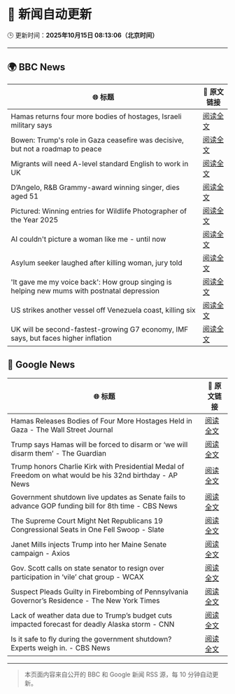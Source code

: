 # 🧠 新闻自动更新

🕒 更新时间：**2025年10月15日 08:13:06（北京时间）**

---

## 🌍 BBC News

| 🌐 标题 | 🔗 原文链接 |
|--------|-------------|
| Hamas returns four more bodies of hostages, Israeli military says | [阅读全文](https://www.bbc.com/news/articles/ced60125zyqo?at_medium=RSS&at_campaign=rss) |
| Bowen: Trump's role in Gaza ceasefire was decisive, but not a roadmap to peace | [阅读全文](https://www.bbc.com/news/articles/ce86118q6ego?at_medium=RSS&at_campaign=rss) |
| Migrants will need A-level standard English to work in UK | [阅读全文](https://www.bbc.com/news/articles/c8679q0pe57o?at_medium=RSS&at_campaign=rss) |
| D’Angelo, R&B Grammy-award winning singer, dies aged 51 | [阅读全文](https://www.bbc.com/news/articles/cwynv40ly4vo?at_medium=RSS&at_campaign=rss) |
| Pictured: Winning entries for Wildlife Photographer of the Year 2025 | [阅读全文](https://www.bbc.com/news/articles/cx253vrd931o?at_medium=RSS&at_campaign=rss) |
| AI couldn't picture a woman like me - until now | [阅读全文](https://www.bbc.com/news/articles/cj07ley3jnpo?at_medium=RSS&at_campaign=rss) |
| Asylum seeker laughed after killing woman, jury told | [阅读全文](https://www.bbc.com/news/articles/cwy902djzv2o?at_medium=RSS&at_campaign=rss) |
| 'It gave me my voice back': How group singing is helping new mums with postnatal depression | [阅读全文](https://www.bbc.com/news/articles/c93127z99yxo?at_medium=RSS&at_campaign=rss) |
| US strikes another vessel off Venezuela coast, killing six | [阅读全文](https://www.bbc.com/news/articles/cg51625lmmgo?at_medium=RSS&at_campaign=rss) |
| UK will be second-fastest-growing G7 economy, IMF says, but faces higher inflation | [阅读全文](https://www.bbc.com/news/articles/cn092p27xn0o?at_medium=RSS&at_campaign=rss) |

## 📰 Google News

| 🌐 标题 | 🔗 原文链接 |
|--------|-------------|
| Hamas Releases Bodies of Four More Hostages Held in Gaza - The Wall Street Journal | [阅读全文](https://news.google.com/rss/articles/CBMipAFBVV95cUxNVS02MUZMc2daS1RsakYxSkdSemZ1OUdRUVlNT0JiX2p3UXZybG9sQXc1MzF2RGhrOWtnRjRGazdTTXQyWjNHeWtpa3diWDZJeXY5Uk9xMXhvVW1XYkJKQWY0MUduM2VfbUp0RDFVLTZEQTJFTmNPSkJ6NHpEQkFHNXI5S2tiMGgzeG1YaGVyOTZnNHRld1g3Z2gyMjl0OU5Ea2V1TQ?oc=5) |
| Trump says Hamas will be forced to disarm or ‘we will disarm them’ - The Guardian | [阅读全文](https://news.google.com/rss/articles/CBMisgFBVV95cUxNaHl2UnhjQ2oxVFY0RjhPRkZaNFdMMGZBN015S0N0b0ZyOWxhNlVKLUNsX2lzbm5FakJTSmpmaFhud2FuMG5PTGo1a3NwN3IxRldJN2M3N0lxS3F3b1ZaT2pWS1FuWl9Ba0U1SDlzdl9BSFIzNlZFNWxlOUg4MTVxV21NbGU0VENYX3dueVBsd3g3Uk40eHJaczA0SU5vMXJnSEtlUFlXYTB1RjVERkhlMmdn?oc=5) |
| Trump honors Charlie Kirk with Presidential Medal of Freedom on what would be his 32nd birthday - AP News | [阅读全文](https://news.google.com/rss/articles/CBMipAFBVV95cUxPYjZVUi0xcld1ZUtQMWFYcjNKT0JLWExwSTJoV1hMTG02MlVMVXh4ZTYydTE2U01Kel9wOG5MWWt6NUNlX3pPbnJXUk51MjdCTWtKVndBak94aXY0SFNONm9QNHd1Zi1EOGNpeEUtRVZkVDRwa0hrSHpmbFdSTm1GSU1wN0lKTXk0Z18tMmNOc29MMVplNWVOMHl3VGJhTlhWZUJHWA?oc=5) |
| Government shutdown live updates as Senate fails to advance GOP funding bill for 8th time - CBS News | [阅读全文](https://news.google.com/rss/articles/CBMiigFBVV95cUxOdFhTbV9NNy1uRmZQNmoxVGtZLWVTX2VYcng4bXhXSGtINU1qVTdOVEwwWVlhZHhnRlBROWd3TkVOR0pUcEtwMEhIUWI1YjA2Q0JJRGxJVHQ0Um9aVjBxeEV4NHZnc3VWRWtkS3B3cm56dmVBX2wzYU5tWHUtemdRbXhKUTFJTnRDRUE?oc=5) |
| The Supreme Court Might Net Republicans 19 Congressional Seats in One Fell Swoop - Slate | [阅读全文](https://news.google.com/rss/articles/CBMiqwFBVV95cUxOaE8zalQyLUk5WE5fZGs4T2xGUVJMaWgyVm52SzdZVm96ZUdkNmRFUDhyVDltQVFUekJUSGlwMmZJd3ZTLVByakY0TjVkZzRkT29SSl9JMnJybkRHUUtlTVZQM3IzQXBlRU9KYVozMUs0ampFbjN6U0pOeHdSZVN6Zl80eHlZSnVUcExsS2Z2eVBxT2FUN3NPbTlMUTV2b2Y2RmVhMHZHRkQ4blk?oc=5) |
| Janet Mills injects Trump into her Maine Senate campaign - Axios | [阅读全文](https://news.google.com/rss/articles/CBMicEFVX3lxTFAzS0pnSVQ4MEI0dWxaQTZkbXh2N04xeEZwTmRySnJPbnF5eV92TGV2TGNDdmJoN1p1M0paQ0FUNWp1NUdITHpGMjRqeVBUT2pwZVJDSjlXR0tzZkR0OXhveVdjRlhsYWVQTDJSdXItdjA?oc=5) |
| Gov. Scott calls on state senator to resign over participation in ‘vile’ chat group - WCAX | [阅读全文](https://news.google.com/rss/articles/CBMipwFBVV95cUxQeXNRT2JWVkhqVzFJZ0VPdmViSGNpSzI5NTQwdUo4Qk5UVFNFNVR3S1NjelVndGFFd3AyVzEyVE1DTXhHOXZDR1R0aGxNSEZWUGd0aFVEeFZadGtHWWp1UFhtZzU5b196Q1EtZ0lUMjU5WU5GS21fN3o3Z2I1MksycUFNN2ZRbTZsMk44QVFvRUpyVnlLNUloU2lRRkJWVy1CUG1LZ0Jfbw?oc=5) |
| Suspect Pleads Guilty in Firebombing of Pennsylvania Governor’s Residence - The New York Times | [阅读全文](https://news.google.com/rss/articles/CBMijAFBVV95cUxNY2l6cXB6Vk93WF9oMzZHVXpVOXBhampZaHFfTVFmMGRRdnFZNXFkNXZURGhDcXJpdmRjOFRiNVJOUUJyU0Rwd2pmem9LUkM1ZXN0N1JTRjFLOURnU2RkQTIxLVBfZjl3aEdfUDl5UlMxaXd4cUtfY244LU4zZDM0RWo1b1Z0NEV1NUViZQ?oc=5) |
| Lack of weather data due to Trump’s budget cuts impacted forecast for deadly Alaska storm - CNN | [阅读全文](https://news.google.com/rss/articles/CBMilgFBVV95cUxOVUVjMXhxQ1B5c1Iyd2UyLWZ1XzlJQ0RYbF9NN3JmZHZ3RFJGMklnYlJsTTN5aFZjNDU0cVFNWlNrUkVDOVhTWEV3ZTVvSktQVzY0M1NJeHdpdWFRX2w2QmZFUGN2MENKaGdDNzJNVmItWXZreEpNT2xGeDNyb1hpNkk5Q2gzZmdSbm9XNk1LdVlxcnIxLWc?oc=5) |
| Is it safe to fly during the government shutdown? Experts weigh in. - CBS News | [阅读全文](https://news.google.com/rss/articles/CBMimgFBVV95cUxNWDhqMEZCVkRXbzRDVWt6aXp0RTIxalp0Y1RVaUY4ZDA2WmFOOEhaUUQxTXAyZ1FybEdnTDFJU3Y4LW0xWXdteG5QeFhpU1o4MDUwaGw3WmNVYnlkV0ctbFZvUy1WZFZMUWdRQk0waU9TZ1FNSWdveTE4NzBFdGVCbnlfWURNS3FJeEhOZmEzN3hYUGhrMm9zcjlB0gGfAUFVX3lxTFB5Zm1JSEotc0dBQVZsMy1NQzlKOG1XdG1XM0lTMk5DOWNDTmNQVzh2UG9HRkVEeVAwQkJQc1JDdE11TDI5N3VYZ2Y1aGhSbVd4NnFCRFQ0aFA3aVAwYlRQN2U1Y1VjelRlSzhUZ0VLLTJpWHdWdXc1bFZCMHVzUEFIX3poVlZ5Ry00OGNkeDNuNE9wYmx6bE5PT0FhcDRMaw?oc=5) |

---
> 本页面内容来自公开的 BBC 和 Google 新闻 RSS 源，每 10 分钟自动更新。